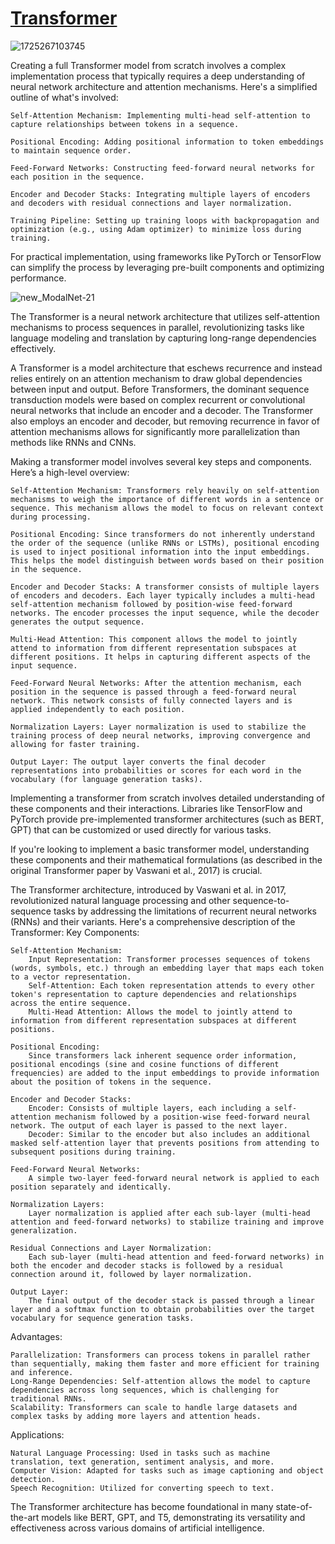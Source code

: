 # [Transformer](https://github.com/tunz/transformer-pytorch/tree/e7266679f0b32fd99135ea617213f986ceede056)

![1725267103745](https://github.com/user-attachments/assets/4d49150e-9e2e-4c96-a6ff-e98e77cef73f)

Creating a full Transformer model from scratch involves a complex implementation process that typically requires a deep understanding of neural network architecture and attention mechanisms. Here's a simplified outline of what's involved:

    Self-Attention Mechanism: Implementing multi-head self-attention to capture relationships between tokens in a sequence.

    Positional Encoding: Adding positional information to token embeddings to maintain sequence order.

    Feed-Forward Networks: Constructing feed-forward neural networks for each position in the sequence.

    Encoder and Decoder Stacks: Integrating multiple layers of encoders and decoders with residual connections and layer normalization.

    Training Pipeline: Setting up training loops with backpropagation and optimization (e.g., using Adam optimizer) to minimize loss during training.

For practical implementation, using frameworks like PyTorch or TensorFlow can simplify the process by leveraging pre-built components and optimizing performance.

![new_ModalNet-21](https://github.com/user-attachments/assets/433b7b1d-3183-415b-9a26-95297d97a79f)


The Transformer is a neural network architecture that utilizes self-attention mechanisms to process sequences in parallel, revolutionizing tasks like language modeling and translation by capturing long-range dependencies effectively.

A Transformer is a model architecture that eschews recurrence and instead relies entirely on an attention mechanism to draw global dependencies between input and output. Before Transformers, the dominant sequence transduction models were based on complex recurrent or convolutional neural networks that include an encoder and a decoder. The Transformer also employs an encoder and decoder, but removing recurrence in favor of attention mechanisms allows for significantly more parallelization than methods like RNNs and CNNs.

Making a transformer model involves several key steps and components. Here’s a high-level overview:

    Self-Attention Mechanism: Transformers rely heavily on self-attention mechanisms to weigh the importance of different words in a sentence or sequence. This mechanism allows the model to focus on relevant context during processing.

    Positional Encoding: Since transformers do not inherently understand the order of the sequence (unlike RNNs or LSTMs), positional encoding is used to inject positional information into the input embeddings. This helps the model distinguish between words based on their position in the sequence.

    Encoder and Decoder Stacks: A transformer consists of multiple layers of encoders and decoders. Each layer typically includes a multi-head self-attention mechanism followed by position-wise feed-forward networks. The encoder processes the input sequence, while the decoder generates the output sequence.

    Multi-Head Attention: This component allows the model to jointly attend to information from different representation subspaces at different positions. It helps in capturing different aspects of the input sequence.

    Feed-Forward Neural Networks: After the attention mechanism, each position in the sequence is passed through a feed-forward neural network. This network consists of fully connected layers and is applied independently to each position.

    Normalization Layers: Layer normalization is used to stabilize the training process of deep neural networks, improving convergence and allowing for faster training.

    Output Layer: The output layer converts the final decoder representations into probabilities or scores for each word in the vocabulary (for language generation tasks).

Implementing a transformer from scratch involves detailed understanding of these components and their interactions. Libraries like TensorFlow and PyTorch provide pre-implemented transformer architectures (such as BERT, GPT) that can be customized or used directly for various tasks.

If you're looking to implement a basic transformer model, understanding these components and their mathematical formulations (as described in the original Transformer paper by Vaswani et al., 2017) is crucial.

The Transformer architecture, introduced by Vaswani et al. in 2017, revolutionized natural language processing and other sequence-to-sequence tasks by addressing the limitations of recurrent neural networks (RNNs) and their variants. Here's a comprehensive description of the Transformer:
Key Components:

    Self-Attention Mechanism:
        Input Representation: Transformer processes sequences of tokens (words, symbols, etc.) through an embedding layer that maps each token to a vector representation.
        Self-Attention: Each token representation attends to every other token's representation to capture dependencies and relationships across the entire sequence.
        Multi-Head Attention: Allows the model to jointly attend to information from different representation subspaces at different positions.

    Positional Encoding:
        Since transformers lack inherent sequence order information, positional encodings (sine and cosine functions of different frequencies) are added to the input embeddings to provide information about the position of tokens in the sequence.

    Encoder and Decoder Stacks:
        Encoder: Consists of multiple layers, each including a self-attention mechanism followed by a position-wise feed-forward neural network. The output of each layer is passed to the next layer.
        Decoder: Similar to the encoder but also includes an additional masked self-attention layer that prevents positions from attending to subsequent positions during training.

    Feed-Forward Neural Networks:
        A simple two-layer feed-forward neural network is applied to each position separately and identically.

    Normalization Layers:
        Layer normalization is applied after each sub-layer (multi-head attention and feed-forward networks) to stabilize training and improve generalization.

    Residual Connections and Layer Normalization:
        Each sub-layer (multi-head attention and feed-forward networks) in both the encoder and decoder stacks is followed by a residual connection around it, followed by layer normalization.

    Output Layer:
        The final output of the decoder stack is passed through a linear layer and a softmax function to obtain probabilities over the target vocabulary for sequence generation tasks.

Advantages:

    Parallelization: Transformers can process tokens in parallel rather than sequentially, making them faster and more efficient for training and inference.
    Long-Range Dependencies: Self-attention allows the model to capture dependencies across long sequences, which is challenging for traditional RNNs.
    Scalability: Transformers can scale to handle large datasets and complex tasks by adding more layers and attention heads.

Applications:

    Natural Language Processing: Used in tasks such as machine translation, text generation, sentiment analysis, and more.
    Computer Vision: Adapted for tasks such as image captioning and object detection.
    Speech Recognition: Utilized for converting speech to text.

The Transformer architecture has become foundational in many state-of-the-art models like BERT, GPT, and T5, demonstrating its versatility and effectiveness across various domains of artificial intelligence.
